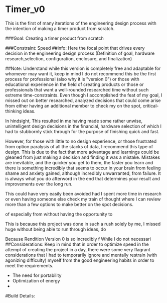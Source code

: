 # Timer_v0
This is the first of many iterations of the engineering design process with the intention of making a timer product from scratch.

###Goal: Creating a timer product from scratch

###Constraint: Speed
##info: Here the focal point that drives every decision in the engineering design process (Definition of goal, hardware research,selection, configuration, enclosure, and finalization)

##Note: Understand while this version is completely free and adaptable for whomever may want it, keep in mind I do not recommend this be the first process for professional (also why it is "version 0") or those with educational experience in the field of creating products or those or professionals that want a well-rounded researched time without such extreme time-constraints.
Even though I accomplished the feat of my goal, I missed out on better researched, analyzed decisions that could come arise from either having an additional member to check my on the spot, critical-thinking ideas.

In hindsight, This resulted in me having made some rather unwise, unintelligent design decisions in the financial, hardware selection of which I had to stubbornly stick through for the purpose of finishing quick and fast. 

However, for those with little to no design experience, or those frustrated from option paralysis of all the stacks of data, I recommend this type of design. This is due to the fact that more advantage and learnings could be gleaned from just making a decision and finding it was a mistake. Mistakes are inevitable, and the quicker you get to them, the faster you learn and there is something incredibly that seems to occur in your brain from feeling shame and anxiety gained, although incredibly unwarranted, from failure. It is always what you do afterword in the end that determines your result and improvements over the long run.

This could have very easily been avoided had I spent more time in research or even having someone else check my train of thought where I can review more than a few options to make better on the spot decisions.

of especially from  without having the opportunity to 

This is because this project was done in such a rush solely by me, I missed huge without being able to run through ideas, do 

Because Rendition Version 0 is so incredibly f While I do not necessari
##Considerations:
Keep in mind that in order to optimize speed in the attempt of creating the project in a day, there were some very flagrant considerations that I had to temporarily ignore and mentally restrain (with agonizing difficulty) myself from the good engineering habits in order to meet the requirements.
- The need for portability
- Optimization of energy
- 


#Build Details:





